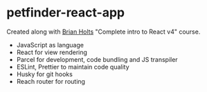 # petfinder-react-app

Created along with [Brian Holts](https://github.com/btholt) "Complete intro to React v4" course.


* JavaScript as language
* React for view rendering
* Parcel for development, code bundling and JS transpiler
* ESLint, Prettier to maintain code quality
* Husky for git hooks
* Reach router for routing
